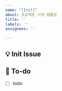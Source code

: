 ```yaml
---
name: "[Init]"
about: 프로젝트 시작 템플릿
title: ''
labels: ''
assignees: ''

---
```


## 💡 Init Issue
<!-- 관련 이슈에 대해 설명해주세요. -->

## 🌿  To-do
<!-- 해야 할 일들을 적어주세요. -->
- [ ] todo
